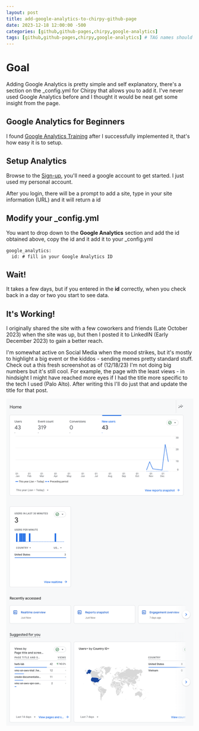 ```yaml
---
layout: post
title: add-google-analytics-to-chirpy-github-page
date: 2023-12-18 12:00:00 -500
categories: [github,github-pages,chirpy,google-analytics]
tags: [github,github-pages,chirpy,google-analytics] # TAG names should always be lowercase, separated by commas
---
```


# Goal

Adding Google Analytics is pretty simple and self explanatory, there's a section on the _config.yml for Chirpy that allows you to add it. I've never used Google Analytics before and I thought it would be neat get some insight from the page.

## Google Analytics for Beginners

I found [Google Analytics Training](https://analytics.google.com/analytics/academy/course/6) after I successfully implemented it, that's how easy it is to setup.

## Setup Analytics

Browse to the [Sign-up](https://accounts.google.com/ServiceLogin?service=analytics), you'll need a google account to get started. I just used my personal account.

After you login, there will be a prompt to add a site, type in your site information (URL) and it will return a id

## Modify your _config.yml

You want to drop down to the **Google Analytics** section and add the id obtained above, copy the id and it add it to your _config.yml 

```
google_analytics:
  id: # fill in your Google Analytics ID
```
## Wait!

It takes a few days, but if you entered in the **id** correctly, when you check back in a day or two you start to see data.

## It's Working!
I originally shared the site with a few coworkers and friends (Late October 2023) when the site was up, but then I posted it to LinkedIN (Early December 2023) to gain a better reach. 

I'm somewhat active on Social Media when the mood strikes, but it's mostly to highlight a big event or the kiddos - sending memes pretty standard stuff. Check out a this fresh screenshot as of (12/18/23) I'm not doing big numbers but it's still cool. For example, the page with the least views - in hindsight I might have reached more eyes if I had the title more specific to the tech I used (Palo Alto). After writing this I'll do just that and update the title for that post.

![screenshot of google analytics](/assets/images/google-analytics-1.png)